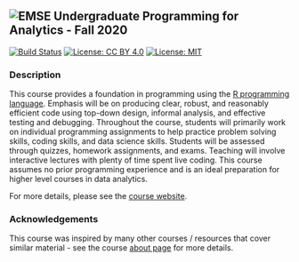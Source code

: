 <h2 style="width: 500px;">
<img src="https://github.com/emse-p4a-gwu/2020-Fall/blob/master/images/p4a_hex_sticker.png?raw=true" style="float: left;" />
EMSE Undergraduate Programming for Analytics - Fall 2020
</h2> 

[![Build Status](https://travis-ci.com/emse-p4a-gwu/2020-Fall.svg?branch=master)](https://travis-ci.com/emse-p4a-gwu/2020-Fall)
[![License: CC BY 4.0](https://img.shields.io/badge/License-CC%20BY%204.0-lightgrey.svg)](https://creativecommons.org/licenses/by/4.0/)
[![License: MIT](https://img.shields.io/badge/License-MIT-yellow.svg)](https://opensource.org/licenses/MIT)

### Description

This course provides a foundation in programming using the [R programming language](https://www.r-project.org/). Emphasis will be on producing clear, robust, and reasonably efficient code using top-down design, informal analysis, and effective testing and debugging. Throughout the course, students will primarily work on individual programming assignments to help practice problem solving skills, coding skills, and data science skills. Students will be assessed through quizzes, homework assignments, and exams. Teaching will involve interactive lectures with plenty of time spent live coding. This course assumes no prior programming experience and is an ideal preparation for higher level courses in data analytics.

For more details, please see the [course website](https://emse-p4a-gwu.github.io/2020-Fall).

### Acknowledgements

This course was inspired by many other courses / resources that cover similar material - see the course [about page](https://emse-p4a-gwu.github.io/2020-Fall/about.html) for more details.

